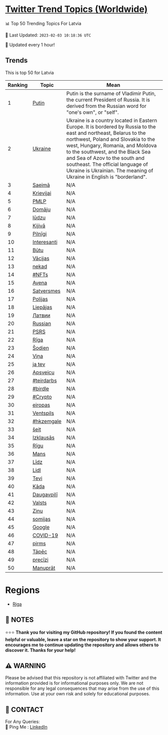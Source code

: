 [Twitter Trend Topics (Worldwide)](https://github.com/ErcinDedeoglu/Twitter-Trend-Topics)
==========


📊 Top 50 Trending Topics For Latvia

📆 Last Updated: `2023-02-03 10:18:36 UTC`

🔧 Updated every 1 hour!


## Trends

This is top 50 for Latvia

| Ranking | Topic | Mean |
| ------- | ------------ | ------------ |
| 1 | [Putin](http://twitter.com/search?q=Putin) | Putin is the surname of Vladimir Putin, the current President of Russia. It is derived from the Russian word for "one's own", or "self". |
| 2 | [Ukraine](http://twitter.com/search?q=Ukraine) | Ukraine is a country located in Eastern Europe. It is bordered by Russia to the east and northeast, Belarus to the northwest, Poland and Slovakia to the west, Hungary, Romania, and Moldova to the southwest, and the Black Sea and Sea of Azov to the south and southeast. The official language of Ukraine is Ukrainian. The meaning of Ukraine in English is "borderland". |
| 3 | [Saeimā](http://twitter.com/search?q=Saeim%c4%81) | N/A |
| 4 | [Krievijai](http://twitter.com/search?q=Krievijai) | N/A |
| 5 | [PMLP](http://twitter.com/search?q=PMLP) | N/A |
| 6 | [Domāju](http://twitter.com/search?q=Dom%c4%81ju) | N/A |
| 7 | [lūdzu](http://twitter.com/search?q=l%c5%abdzu) | N/A |
| 8 | [Kijivā](http://twitter.com/search?q=Kijiv%c4%81) | N/A |
| 9 | [Pilnīgi](http://twitter.com/search?q=Piln%c4%abgi) | N/A |
| 10 | [Interesanti](http://twitter.com/search?q=Interesanti) | N/A |
| 11 | [Būtu](http://twitter.com/search?q=B%c5%abtu) | N/A |
| 12 | [Vācijas](http://twitter.com/search?q=V%c4%81cijas) | N/A |
| 13 | [nekad](http://twitter.com/search?q=nekad) | N/A |
| 14 | [#NFTs](http://twitter.com/search?q=%23NFTs) | N/A |
| 15 | [Avena](http://twitter.com/search?q=Avena) | N/A |
| 16 | [Satversmes](http://twitter.com/search?q=Satversmes) | N/A |
| 17 | [Polijas](http://twitter.com/search?q=Polijas) | N/A |
| 18 | [Liepājas](http://twitter.com/search?q=Liep%c4%81jas) | N/A |
| 19 | [Латвии](http://twitter.com/search?q=%d0%9b%d0%b0%d1%82%d0%b2%d0%b8%d0%b8) | N/A |
| 20 | [Russian](http://twitter.com/search?q=Russian) | N/A |
| 21 | [PSRS](http://twitter.com/search?q=PSRS) | N/A |
| 22 | [Rīga](http://twitter.com/search?q=R%c4%abga) | N/A |
| 23 | [Šodien](http://twitter.com/search?q=%c5%a0odien) | N/A |
| 24 | [Viņa](http://twitter.com/search?q=Vi%c5%86a) | N/A |
| 25 | [ja tev](http://twitter.com/search?q=ja+tev) | N/A |
| 26 | [Apsveicu](http://twitter.com/search?q=Apsveicu) | N/A |
| 27 | [#teirdarbs](http://twitter.com/search?q=%23teirdarbs) | N/A |
| 28 | [#birdle](http://twitter.com/search?q=%23birdle) | N/A |
| 29 | [#Crypto](http://twitter.com/search?q=%23Crypto) | N/A |
| 30 | [eiropas](http://twitter.com/search?q=eiropas) | N/A |
| 31 | [Ventspils](http://twitter.com/search?q=Ventspils) | N/A |
| 32 | [#hkzemgale](http://twitter.com/search?q=%23hkzemgale) | N/A |
| 33 | [šeit](http://twitter.com/search?q=%c5%a1eit) | N/A |
| 34 | [Izklausās](http://twitter.com/search?q=Izklaus%c4%81s) | N/A |
| 35 | [Rīgu](http://twitter.com/search?q=R%c4%abgu) | N/A |
| 36 | [Mans](http://twitter.com/search?q=Mans) | N/A |
| 37 | [Līdz](http://twitter.com/search?q=L%c4%abdz) | N/A |
| 38 | [Lidl](http://twitter.com/search?q=Lidl) | N/A |
| 39 | [Tevi](http://twitter.com/search?q=Tevi) | N/A |
| 40 | [Kāda](http://twitter.com/search?q=K%c4%81da) | N/A |
| 41 | [Daugavpilī](http://twitter.com/search?q=Daugavpil%c4%ab) | N/A |
| 42 | [Valsts](http://twitter.com/search?q=Valsts) | N/A |
| 43 | [Zinu](http://twitter.com/search?q=Zinu) | N/A |
| 44 | [somijas](http://twitter.com/search?q=somijas) | N/A |
| 45 | [Google](http://twitter.com/search?q=Google) | N/A |
| 46 | [COVID-19](http://twitter.com/search?q=COVID-19) | N/A |
| 47 | [pirms](http://twitter.com/search?q=pirms) | N/A |
| 48 | [Tāpēc](http://twitter.com/search?q=T%c4%81p%c4%93c) | N/A |
| 49 | [precīzi](http://twitter.com/search?q=prec%c4%abzi) | N/A |
| 50 | [Manuprāt](http://twitter.com/search?q=Manupr%c4%81t) | N/A |



# Regions

* [Riga](</Latvia/Riga.md>)



## 📝 NOTES

⭐⭐⭐ **Thank you for visiting my GitHub repository! If you found the content helpful or valuable, leave a star on the repository to show your support. It encourages me to continue updating the repository and allows others to discover it. Thanks for your help!**


## ⚠️ WARNING

Please be advised that this repository is not affiliated with Twitter and the information provided is for informational purposes only. We are not responsible for any legal consequences that may arise from the use of this information. Use at your own risk and solely for educational purposes.


## 📨 CONTACT

 For Any Queries:  
            🏓 Ping Me : [LinkedIn](https://www.linkedin.com/in/ercindedeoglu/)
